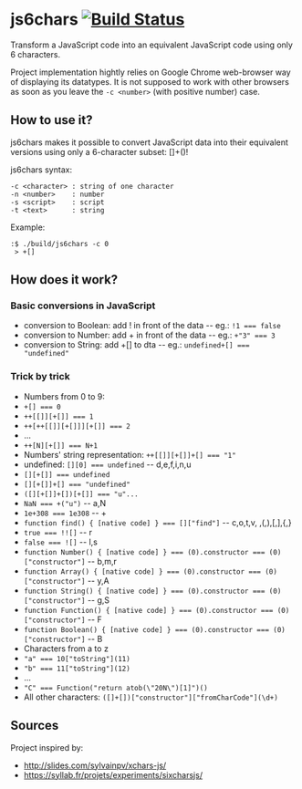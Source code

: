 # js6chars [![Build Status](https://travis-ci.org/dubzzz/js6chars.svg?branch=master)](https://travis-ci.org/dubzzz/js6chars)
Transform a JavaScript code into an equivalent JavaScript code using only 6 characters.

Project implementation hightly relies on Google Chrome web-browser way of displaying its datatypes.
It is not supposed to work with other browsers as soon as you leave the ```-c <number>``` (with positive number) case.

## How to use it?

js6chars makes it possible to convert JavaScript data into
their equivalent versions using only a 6-character subset: []+()!

js6chars syntax:
```
-c <character> : string of one character
-n <number>    : number
-s <script>    : script
-t <text>      : string
```

Example:
```
:$ ./build/js6chars -c 0
 > +[]
```

## How does it work?

### Basic conversions in JavaScript

- conversion to Boolean: add ! in front of the data -- eg.: ```!1 === false```
- conversion to Number: add + in front of the data -- eg.: ```+"3" === 3```
- conversion to String: add +[] to dta -- eg.: ```undefined+[] === "undefined"```

### Trick by trick

- Numbers from 0 to 9:
 - ```+[] === 0```
 - ```++[[]][+[]] === 1```
 - ```++[++[[]][+[]]][+[]] === 2```
 - ...
 - ```++[N][+[]] === N+1```
- Numbers' string representation: ```++[[]][+[]]+[] === "1"```
- undefined: ```[][0] === undefined``` -- d,e,f,i,n,u
 - ```[][+[]] === undefined```
 - ```[][+[]]+[] === "undefined"```
 - ```([][+[]]+[])[+[]] === "u"...```
- ```NaN === +("u")``` -- a,N
- ```1e+308 === 1e308``` -- +
- ```function find() { [native code] } === []["find"]``` -- c,o,t,v, ,(,),[,],{,}
- ```true === !![]``` -- r
- ```false === ![]``` -- l,s
- ```function Number() { [native code] } === (0).constructor === (0)["constructor"]``` -- b,m,r
- ```function Array() { [native code] } === (0).constructor === (0)["constructor"]``` -- y,A
- ```function String() { [native code] } === (0).constructor === (0)["constructor"]``` -- g,S
- ```function Function() { [native code] } === (0).constructor === (0)["constructor"]``` -- F
- ```function Boolean() { [native code] } === (0).constructor === (0)["constructor"]``` -- B
- Characters from a to z
 - ```"a" === 10["toString"](11)```
 - ```"b" === 11["toString"](12)```
 - ...
- ```"C" === Function("return atob(\"20N\")[1]")()```
- All other characters: ```([]+[])["constructor"]["fromCharCode"](\d+)```


## Sources

Project inspired by:
- http://slides.com/sylvainpv/xchars-js/
- https://syllab.fr/projets/experiments/sixcharsjs/
